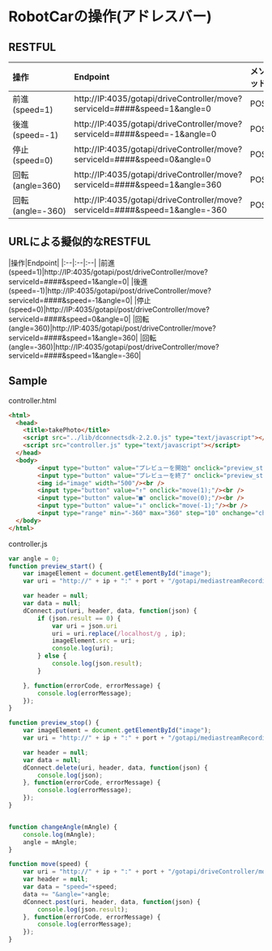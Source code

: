 # RobotCarの操作(アドレスバー)

## RESTFUL

|操作|Endpoint|メソッド|
|:--|:--|:--|
|前進(speed=1)|http://IP:4035/gotapi/driveController/move?serviceId=####&speed=1&angle=0|POST|
|後進(speed=-1)|http://IP:4035/gotapi/driveController/move?serviceId=####&speed=-1&angle=0|POST|
|停止(speed=0)|http://IP:4035/gotapi/driveController/move?serviceId=####&speed=0&angle=0|POST|
|回転(angle=360)|http://IP:4035/gotapi/driveController/move?serviceId=####&speed=1&angle=360|POST|
|回転(angle=-360)|http://IP:4035/gotapi/driveController/move?serviceId=####&speed=1&angle=-360|POST|

## URLによる擬似的なRESTFUL

|操作|Endpoint|
|:--|:--|:--|
|前進(speed=1)|http://IP:4035/gotapi/post/driveController/move?serviceId=####&speed=1&angle=0|
|後進(speed=-1)|http://IP:4035/gotapi/post/driveController/move?serviceId=####&speed=-1&angle=0|
|停止(speed=0)|http://IP:4035/gotapi/post/driveController/move?serviceId=####&speed=0&angle=0|
|回転(angle=360)|http://IP:4035/gotapi/post/driveController/move?serviceId=####&speed=1&angle=360|
|回転(angle=-360)|http://IP:4035/gotapi/post/driveController/move?serviceId=####&speed=1&angle=-360|

## Sample

controller.html

```html
<html>
  <head>
    <title>takePhoto</title>
    <script src="../lib/dconnectsdk-2.2.0.js" type="text/javascript"></script>
    <script src="controller.js" type="text/javascript"></script>
  </head>
  <body>
        <input type="button" value="プレビューを開始" onclick="preview_stop();"/><br />
        <input type="button" value="プレビューを終了" onclick="preview_start();"/><br />
        <img id="image" width="500"/><br />
        <input type="button" value="↑" onclick="move(1);"/><br />
        <input type="button" value="■" onclick="move(0);"/><br />
        <input type="button" value="↓" onclick="move(-1);"/><br />
        <input type="range" min="-360" max="360" step="10" onchange="changeAngle(this.value)">
  </body>
</html>
```


controller.js

```javascript
var angle = 0;
function preview_start() {
    var imageElement = document.getElementById("image");
    var uri = "http://" + ip + ":" + port + "/gotapi/mediastreamRecording/preview?serviceId=" + hostId;

    var header = null;
    var data = null;
    dConnect.put(uri, header, data, function(json) {
        if (json.result == 0) {
            var uri = json.uri
            uri = uri.replace(/localhost/g , ip);
            imageElement.src = uri;
            console.log(uri);
        } else {
            console.log(json.result);
        }

    }, function(errorCode, errorMessage) {
        console.log(errorMessage);
    });
}

function preview_stop() {
    var imageElement = document.getElementById("image");
    var uri = "http://" + ip + ":" + port + "/gotapi/mediastreamRecording/preview?serviceId=" + hostId;

    var header = null;
    var data = null;
    dConnect.delete(uri, header, data, function(json) {
        console.log(json);
    }, function(errorCode, errorMessage) {
        console.log(errorMessage);
    });
}


function changeAngle(mAngle) {
    console.log(mAngle);
    angle = mAngle;
}

function move(speed) {
    var uri = "http://" + ip + ":" + port + "/gotapi/driveController/move?serviceId=" + mouseId;
    var header = null;
    var data = "speed="+speed;
    data += "&angle="+angle;
    dConnect.post(uri, header, data, function(json) {
        console.log(json.result);
    }, function(errorCode, errorMessage) {
        console.log(errorMessage);
    });
}
```
